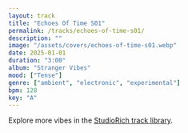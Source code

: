 ```yaml
---
layout: track
title: "Echoes Of Time S01"
permalink: /tracks/echoes-of-time-s01/
description: ""
image: "/assets/covers/echoes-of-time-s01.webp"
date: 2025-01-01
duration: "3:00"
album: "Stranger Vibes"
mood: ["Tense"]
genre: ["ambient", "electronic", "experimental"]
bpm: 128
key: "A"
---
```


Explore more vibes in the [StudioRich track library](/tracks/).
